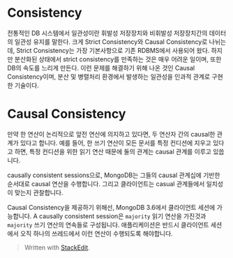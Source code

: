 # Consistency

전통적인 DB 시스템에서 일관성이란 휘발성 저장장치와 비휘발성 저장장치간의 데이터의 일관성 유지를 말한다. 크게 Strict Consistency와 Causal Consistency로 나뉘는데, Strict Consistency는 가장 기본사항으로 기존 RDBMS에서 사용되어 왔다. 하지만 분산화된 상태에서 strict consistency를 만족하는 것은 매우 어려운 일이며, 또한 DB의 속도를 느리게 만든다. 이런 문제를 해결하기 위해 나온 것인 Causal Consistency이며, 분산 및 병렬처리 환경에서 발생하는 일관성을 인과적 관계로  구현한 기술이다. 


# Causal Consistency

만약 한 연산이 논리적으로 앞전 연산에 의지하고 있다면, 두 연산자 간의 causal한 관계가 있다고 합니다. 예를 들어, 한 쓰기 연산이 모든 문서를 특정 컨디션에 지우고 있다고 하면, 특정 컨디션을 위한 읽기 연산 때문에 둘의 관계는 causal 관계를 이루고 있씁니다.

causally consistent sessions으로, MongoDB는 그들의 causal 관계십에 기반한 순서대로 causal 연산을 수행합니다. 그리고 클라이언트는 casual 관계들에서 일치성이 맞는지 관찰합니다. 

Causal Consistency을 제공하기 위해선, MongoDB 3.6에서 클라이언트 세션에 가능합니다. A causally consistent session은 `majority` 읽기 연산을 가진것과  `majority` 쓰기 연산의 연속들로 구성됩니다.  애플리케이션은 반드시 클라이언트 세션에서 오직 하나의 쓰레드에서 이런 연산이 수행되도록 해야합니다.
 

> Written with [StackEdit](https://stackedit.io/).
<!--stackedit_data:
eyJoaXN0b3J5IjpbMTE3NjY2MzEyOSwtMTMxMzg0MzQ4MSwtOD
g2OTIwNzM1LC01MjAxNTYyNDksLTI5MjQ5NDQ5NywyMTM5MTY2
NjA0LC00NTE3Nzk5MDQsLTE5NTY4MjY1OTEsMTY5NzYzMjM0NS
wtMTc0MDczODQ0MF19
-->